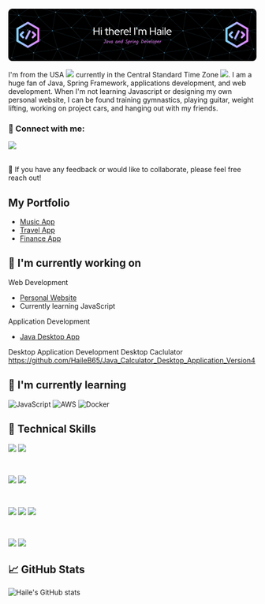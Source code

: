 [<img src="github-header-image2.png"/>](https://www.linkedin.com/in/haile-brendon/)

I'm from the USA ![](https://raw.githubusercontent.com/yammadev/flag-icons/refs/heads/master/png/US%402x.png) currently in the Central Standard Time Zone ![](https://raw.githubusercontent.com/yammadev/flag-icons/refs/heads/master/png/WW.png). I am a huge fan of Java, Spring Framework, applications development, and web development. When I'm not learning Javascript or designing my own personal website, I can be found training gymnastics, playing guitar, weight lifting, working on project cars, and hanging out with my friends.

### 🤝 Connect with me: 
<a href="https://www.linkedin.com/in/haile-brendon/">
  <img align="left" src="https://img.shields.io/badge/linkedin-%230077B5.svg?style=for-the-badge&logo=linkedin&logoColor=white" width="100px"/>
</a>

<br>
<br>

💬 If you have any feedback or would like to collaborate, please feel free reach out!

## My Portfolio
- [Music App](https://github.com/HaileB65/Record_Room)
- [Travel App](https://github.com/HaileB65/VacationFinderApp)
- [Finance App](https://github.com/HaileB65/MyBudgetApp)

## 🔭 I'm currently working on
Web Development
- [Personal Website](https://github.com/HaileB65/hailemariambrendon.com)
- Currently learning JavaScript

Application Development
- [Java Desktop App]([https://github.com/HaileB65/hailemariambrendon.com](https://github.com/HaileB65/Java_Calculator_Desktop_Application_Version4))


Desktop Application Development
Desktop Caclulator
https://github.com/HaileB65/Java_Calculator_Desktop_Application_Version4


## 🌱 I'm currently learning

![JavaScript](https://img.shields.io/badge/javascript-%23323330.svg?style=for-the-badge&logo=javascript&logoColor=%23F7DF1E)
![AWS](https://img.shields.io/badge/AWS-%23FF9900.svg?style=for-the-badge&logo=amazon-aws&logoColor=white)
![Docker](https://img.shields.io/badge/Docker-2CA5E0?style=for-the-badge&logo=docker&logoColor=white)

## 💼 Technical Skills

![](https://img.shields.io/badge/Coding-Java-orange)
![](https://img.shields.io/badge/Coding-Spring-green)

<br>

![](https://img.shields.io/badge/databases-mysql-blue)
![](https://img.shields.io/badge/databases-redis-red)

</br>

![](https://img.shields.io/badge/Style-CSS3-informational?style=flat&logo=CSS3&color=1572B6)
![](https://img.shields.io/badge/markup-html-orange)
![](https://img.shields.io/badge/Style-styled--components-informational?style=flat&logo=styled-components&color=DB7093)


</br>

![](https://img.shields.io/badge/Tools-Git-informational?style=flat&logo=Git&color=F05032)
![](https://img.shields.io/badge/Tools-GitHub-informational?style=flat&logo=GitHub&color=181717)

## 📈 GitHub Stats 

![Haile's GitHub stats](https://github-readme-stats.vercel.app/api?username=HaileB65&theme=dark&show_icons=true)
